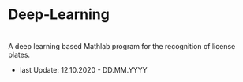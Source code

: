 # Deep-Learning
#
A deep learning based Mathlab program for the recognition of license plates.


- last Update: 12.10.2020 - DD.MM.YYYY
